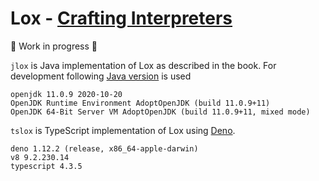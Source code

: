 # Lox - [Crafting Interpreters](http://craftinginterpreters.com/)

🚧 Work in progress 🚧

`jlox` is Java implementation of Lox as described in the book. For development following [Java version](https://github.com/AdoptOpenJDK/openjdk11-upstream-binaries/releases/tag/jdk-11.0.9%2B11) is used
```
openjdk 11.0.9 2020-10-20
OpenJDK Runtime Environment AdoptOpenJDK (build 11.0.9+11)
OpenJDK 64-Bit Server VM AdoptOpenJDK (build 11.0.9+11, mixed mode)
```

`tslox` is TypeScript implementation of Lox using [Deno](https://github.com/denoland/deno/releases/tag/v1.12.2).
```
deno 1.12.2 (release, x86_64-apple-darwin)
v8 9.2.230.14
typescript 4.3.5
```